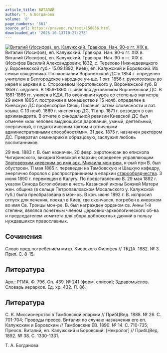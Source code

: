 ```yaml
---
article_title: ВИТАЛИЙ
author: Т. А.Богданова
volume: '8'
page_numbers: '561'
source_url: https://pravenc.ru/text/158836.html
downloaded_at: '2025-10-13T10:27:27Z'
---
```


[![Виталий (Иосифов), еп. Калужский. Гравюра. Нач. 90-х гг. XIX в.](https://pravenc.ru/data/747/465/1234/i200.jpg "Кликните для увеличения картинки")](https://pravenc.ru/data/747/465/1234/i400.jpg)Виталий (Иосифов), еп. Калужский. Гравюра. Нач. 90-х гг. XIX в.  
Виталий (Иосифов), еп. Калужский. Гравюра. Нач. 90-х гг. XIX в.(Иосифов Василий Александрович; 1832, с. Терехово Нижнедевицкого у. Воронежской губ.- 15.09.1892, Киев), еп. Калужский и Боровский. Из семьи священника. По окончании Воронежской ДС в 1854 г. определен учителем в Белгородское народное уч-ще. 1 окт. 1856 г. рукоположен во иерея к церкви в с. Сторожевом Коротоякского у. Воронежской губ. В 1859 г. овдовел. В 1859-1860 гг. являлся духовником Воронежской ДС. В 1861-1865 гг. учился в КДА. По окончании курса со степенью магистра 29 июня 1865 г. пострижен в монашество и 15 нояб. определен в Киевскую ДС профессором Свящ. Писания, затем словесности и лат. языка. С 13 нояб. 1869 г. инспектор ДС. 11 апр. 1871 г. возведен в сан архимандрита. В отчете о синодальной ревизии Киевской ДС был отмечен «как человек выдающихся дарований, умный, деятельный, энергичный, с педагогическим тактом и отличными административными способностями». 31 дек. 1875 г. назначен ректором ДС. Превратил семинарию в образцовую, заслужил любовь воспитанников.

29 янв. 1883 г. В. был назначен, 20 февр. хиротонисан во епископа Чигиринского, викария Киевской епархии; определен управляющим [Златоверхим киевским во имя арх. Михаила мон-рем](<https://pravenc.ru/text/Златоверхим киевским во имя арх  Михаила мон-рем.html>), к-рый при В. был обустроен. 11 мая 1885 г. переведен на Тамбовскую и Шацкую кафедру, энергично боролся с распространением в епархии [старообрядчества](https://pravenc.ru/text/старообрядчество.html). 3 июня 1890 г. перемещен в Калугу. По представлению В. 29 мая 1892 г. указом Синода Боголюбивая в честь Казанской иконы Божией Матери жен. община (в сельце Петропавловском Мосальского у. Калужской губ.) была преобразована в мон-рь. В кон. июня 1892 г. В. испросил отпуск для лечения, поехал в Киев, где скончался, погребен в киевском во имя Св. Троицы мон-ре. В. был награжден орденом св. Анны 1-й степени, являлся почетным членом Церковно-археологического об-ва и председателем комитета для сбора доброхотных даяний в пользу нуждавшихся православных.

## Сочинения

Слово пред погребением митр. Киевского Филофея // ТКДА. 1882. № 3. Прил. С. 8-15.

## Литература

Арх.: РГИА. Ф. 796. Оп. 439. № 241 [форм. список]; Здравомыслов. Словарь иерархов. Ед. хр. 432. Л. 86.

## Литература

С. К. Миссионерство в Тамбовской епархии // ПрибЦВед. 1888. № 26. С. 701-704; Проводы преосв. Виталия по случаю назначения его еп. Калужским и Боровским // Тамбовские ЕВ. 1890. № 14. С. 710-735; Преосв. Виталий, еп. Калужский и Боровский: [Некролог] // ПрибЦВед. 1892. № 38. С. 1330-1331.

Т. А.  Богданова
